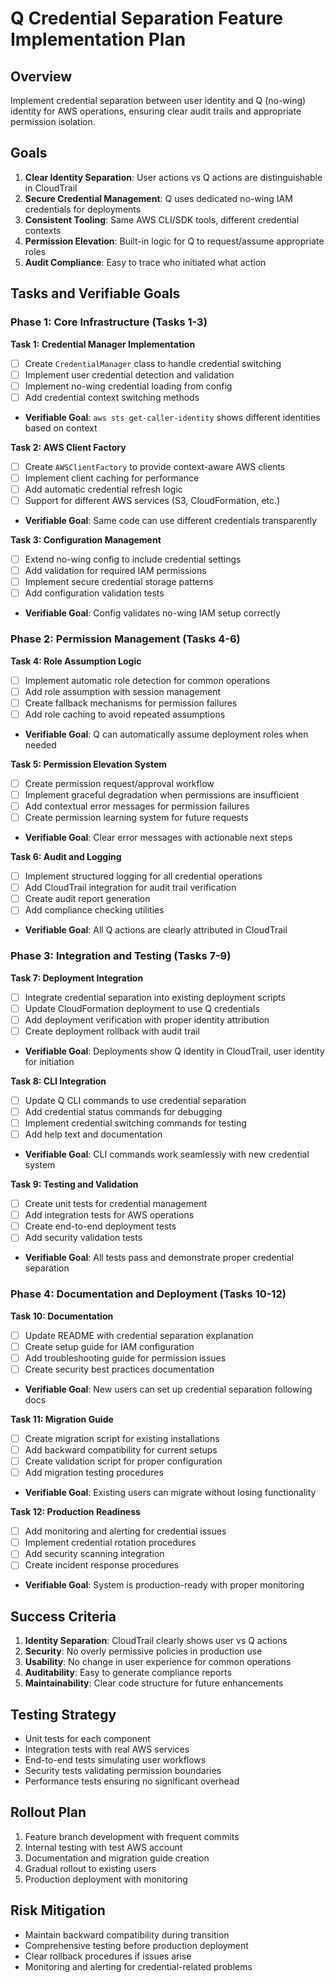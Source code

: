 # Q Credential Separation Feature Implementation Plan

## Overview
Implement credential separation between user identity and Q (no-wing) identity for AWS operations, ensuring clear audit trails and appropriate permission isolation.

## Goals
1. **Clear Identity Separation**: User actions vs Q actions are distinguishable in CloudTrail
2. **Secure Credential Management**: Q uses dedicated no-wing IAM credentials for deployments
3. **Consistent Tooling**: Same AWS CLI/SDK tools, different credential contexts
4. **Permission Elevation**: Built-in logic for Q to request/assume appropriate roles
5. **Audit Compliance**: Easy to trace who initiated what action

## Tasks and Verifiable Goals

### Phase 1: Core Infrastructure (Tasks 1-3)
**Task 1: Credential Manager Implementation**
- [ ] Create `CredentialManager` class to handle credential switching
- [ ] Implement user credential detection and validation
- [ ] Implement no-wing credential loading from config
- [ ] Add credential context switching methods
- **Verifiable Goal**: `aws sts get-caller-identity` shows different identities based on context

**Task 2: AWS Client Factory**
- [ ] Create `AWSClientFactory` to provide context-aware AWS clients
- [ ] Implement client caching for performance
- [ ] Add automatic credential refresh logic
- [ ] Support for different AWS services (S3, CloudFormation, etc.)
- **Verifiable Goal**: Same code can use different credentials transparently

**Task 3: Configuration Management**
- [ ] Extend no-wing config to include credential settings
- [ ] Add validation for required IAM permissions
- [ ] Implement secure credential storage patterns
- [ ] Add configuration validation tests
- **Verifiable Goal**: Config validates no-wing IAM setup correctly

### Phase 2: Permission Management (Tasks 4-6)
**Task 4: Role Assumption Logic**
- [ ] Implement automatic role detection for common operations
- [ ] Add role assumption with session management
- [ ] Create fallback mechanisms for permission failures
- [ ] Add role caching to avoid repeated assumptions
- **Verifiable Goal**: Q can automatically assume deployment roles when needed

**Task 5: Permission Elevation System**
- [ ] Create permission request/approval workflow
- [ ] Implement graceful degradation when permissions are insufficient
- [ ] Add contextual error messages for permission failures
- [ ] Create permission learning system for future requests
- **Verifiable Goal**: Clear error messages with actionable next steps

**Task 6: Audit and Logging**
- [ ] Implement structured logging for all credential operations
- [ ] Add CloudTrail integration for audit trail verification
- [ ] Create audit report generation
- [ ] Add compliance checking utilities
- **Verifiable Goal**: All Q actions are clearly attributed in CloudTrail

### Phase 3: Integration and Testing (Tasks 7-9)
**Task 7: Deployment Integration**
- [ ] Integrate credential separation into existing deployment scripts
- [ ] Update CloudFormation deployment to use Q credentials
- [ ] Add deployment verification with proper identity attribution
- [ ] Create deployment rollback with audit trail
- **Verifiable Goal**: Deployments show Q identity in CloudTrail, user identity for initiation

**Task 8: CLI Integration**
- [ ] Update Q CLI commands to use credential separation
- [ ] Add credential status commands for debugging
- [ ] Implement credential switching commands for testing
- [ ] Add help text and documentation
- **Verifiable Goal**: CLI commands work seamlessly with new credential system

**Task 9: Testing and Validation**
- [ ] Create unit tests for credential management
- [ ] Add integration tests for AWS operations
- [ ] Create end-to-end deployment tests
- [ ] Add security validation tests
- **Verifiable Goal**: All tests pass and demonstrate proper credential separation

### Phase 4: Documentation and Deployment (Tasks 10-12)
**Task 10: Documentation**
- [ ] Update README with credential separation explanation
- [ ] Create setup guide for IAM configuration
- [ ] Add troubleshooting guide for permission issues
- [ ] Create security best practices documentation
- **Verifiable Goal**: New users can set up credential separation following docs

**Task 11: Migration Guide**
- [ ] Create migration script for existing installations
- [ ] Add backward compatibility for current setups
- [ ] Create validation script for proper configuration
- [ ] Add migration testing procedures
- **Verifiable Goal**: Existing users can migrate without losing functionality

**Task 12: Production Readiness**
- [ ] Add monitoring and alerting for credential issues
- [ ] Implement credential rotation procedures
- [ ] Add security scanning integration
- [ ] Create incident response procedures
- **Verifiable Goal**: System is production-ready with proper monitoring

## Success Criteria
1. **Identity Separation**: CloudTrail clearly shows user vs Q actions
2. **Security**: No overly permissive policies in production use
3. **Usability**: No change in user experience for common operations
4. **Auditability**: Easy to generate compliance reports
5. **Maintainability**: Clear code structure for future enhancements

## Testing Strategy
- Unit tests for each component
- Integration tests with real AWS services
- End-to-end tests simulating user workflows
- Security tests validating permission boundaries
- Performance tests ensuring no significant overhead

## Rollout Plan
1. Feature branch development with frequent commits
2. Internal testing with test AWS account
3. Documentation and migration guide creation
4. Gradual rollout to existing users
5. Production deployment with monitoring

## Risk Mitigation
- Maintain backward compatibility during transition
- Comprehensive testing before production deployment
- Clear rollback procedures if issues arise
- Monitoring and alerting for credential-related problems
